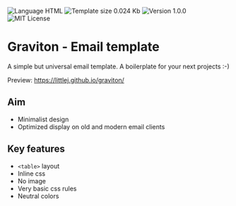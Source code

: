 ![Language HTML](https://img.shields.io/badge/Language-HTML-red.svg)
![Template size 0.024 Kb](https://img.shields.io/badge/Template%20Size-0.024%20Kb-blue.svg)
![Version 1.0.0](https://img.shields.io/badge/Version-1.0.0-green.svg)
![MIT License](https://img.shields.io/badge/License-MIT-yellow.svg)


# Graviton - Email template

A simple but universal email template. A boilerplate for your next projects :-)

Preview: https://littlej.github.io/graviton/


## Aim

- Minimalist design
- Optimized display on old and modern email clients


## Key features

- `<table>` layout
- Inline css
- No image
- Very basic css rules
- Neutral colors
